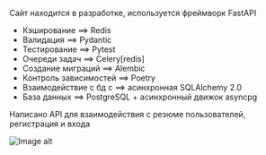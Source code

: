 Сайт находится в разработке, используется фреймворк FastAPI

- Кэширование ==> Redis
- Валидация ==> Pydantic
- Тестирование ==> Pytest
- Очереди задач ==> Celery[redis]
- Создание миграций ==> Alembic
- Контроль зависимостей ==> Poetry
- Взаимодействие с бд с ==> асинхронная SQLAlchemy 2.0
- База данных ==> PostgreSQL + асинхронный движок asyncpg

Написано API для взаимодействия с резюме пользователей, регистрация и входа


![Image alt](https://github.com/TetherOne/head_hunter/raw/master/photoes_for_github/img_3.png)
